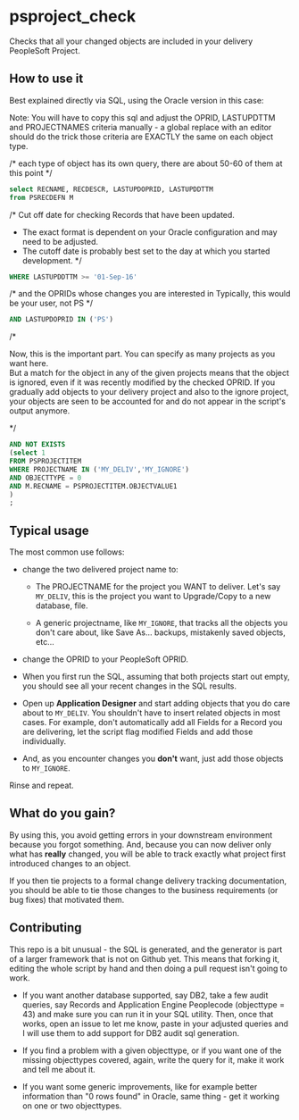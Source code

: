 # psproject_check
Checks that all your changed objects are included in your delivery PeopleSoft Project.

How to use it
-------------

Best explained directly via SQL, using the Oracle version in this case:


Note:  You will have to copy this sql and adjust the OPRID, LASTUPDTTM
and PROJECTNAMES criteria manually - a global replace with an editor should do the trick
those criteria are EXACTLY the same on each object type.

/* each type of object has its own query, there are about 50-60 of them at this point */

```sql
select RECNAME, RECDESCR, LASTUPDOPRID, LASTUPDDTTM 
from PSRECDEFN M
```

/* Cut off date for checking Records that have been updated.  
  - The exact format is dependent on your Oracle configuration and may need to be adjusted.
  - The cutoff date is probably best set to the day at which you started development.
*/

```sql
WHERE LASTUPDDTTM >= '01-Sep-16'
```


/* and the OPRIDs whose changes you are interested in 
   Typically, this would be your user, not PS
*/
```sql
AND LASTUPDOPRID IN ('PS')
```


/*

Now, this is the important part.  You can specify as many projects as you want here.  
But a match for the object in any of the given projects means that the object is ignored, 
even if it was recently modified by the checked OPRID.  If you gradually add objects to
your delivery project and also to the ignore project, your objects are seen to be accounted
for and do not appear in the script's output anymore.

*/

```sql
AND NOT EXISTS
(select 1
FROM PSPROJECTITEM
WHERE PROJECTNAME IN ('MY_DELIV','MY_IGNORE') 
AND OBJECTTYPE = 0
AND M.RECNAME = PSPROJECTITEM.OBJECTVALUE1
)
;
```

Typical usage
-------------

The most common use follows:

- change the two delivered project name to:

	- The PROJECTNAME for the project you WANT to deliver.  Let's say `MY_DELIV`, this is the project you want to Upgrade/Copy to a new database, file.

	- A generic projectname, like `MY_IGNORE`, that tracks all the objects you don't care about, like Save As... backups, mistakenly saved objects, etc...

- change the OPRID to your PeopleSoft OPRID.

- When you first run the SQL, assuming that both projects start out empty, you should see all your recent changes in the SQL results.

- Open up **Application Designer** and start adding objects that you do care about to `MY_DELIV`.  You shouldn't have to insert related objects in most cases.  For example, don't automatically add all Fields for a Record you are delivering, let the script flag modified Fields and add those individually.

- And, as you encounter changes you **don't** want, just add those objects to `MY_IGNORE`.

Rinse and repeat.


What do you gain?
-----------------

By using this, you avoid getting errors in your downstream environment because you forgot something. And, because you can now
deliver only what has **really** changed, you will be able to track exactly what project first introduced changes to an object.

If you then tie projects to a formal change delivery tracking documentation, you should be able to tie those changes to the business requirements (or bug fixes) that motivated them.


Contributing
-----------------

This repo is a bit unusual - the SQL is generated, and the generator is part of a larger framework that is not on Github yet.  This means that forking it, editing the whole script by hand and then doing a pull request isn't going to work.

- If you want another database supported, say DB2, take a few audit queries, say Records and Application Engine Peoplecode (objecttype = 43) and make sure you can run it in your SQL utility.  Then, once that works, open an issue to let me know, paste in your adjusted queries and I will use them to add support for DB2 audit sql generation.

- If you find a problem with a given objecttype, or if you want one of the missing objecttypes covered, again, write the query for it, make it work and tell me about it.

- If you want some generic improvements, like for example better information than "0 rows found" in Oracle, same thing - get it working on one or two objecttypes.
